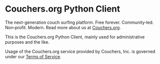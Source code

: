 # Couchers.org Python Client

The next-generation couch surfing platform. Free forever. Community‑led. Non‑profit. Modern. Read more about us at [Couchers.org](https://couchers.org).

This is the Couchers.org Python Client, mainly used for administrative purposes and the like.

Usage of the Couchers.org service provided by Couchers, Inc. is governed under our [Terms of Service](https://app.couchers.org/terms).
